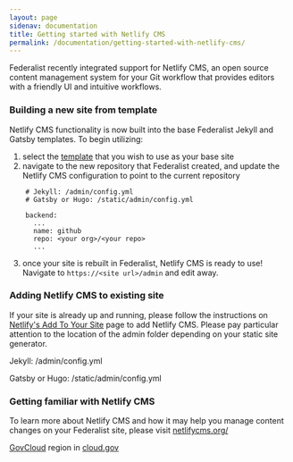 ```yaml
---
layout: page
sidenav: documentation
title: Getting started with Netlify CMS
permalink: /documentation/getting-started-with-netlify-cms/
---
```


Federalist recently integrated support for Netlify CMS, an open source content management system for your Git workflow that provides editors with a friendly UI and intuitive workflows.

### Building a new site from template
Netlify CMS functionality is now built into the base Federalist Jekyll and Gatsby templates. To begin utilizing: 
1. select the [template]({{site.baseurl}}/documentation/templates/) that you wish to use as your base site
2. navigate to the new repository that Federalist created, and update the Netlify CMS configuration to point to the current repository

```
    # Jekyll: /admin/config.yml
    # Gatsby or Hugo: /static/admin/config.yml

    backend:
      ...
      name: github
      repo: <your org>/<your repo>
      ...
```

3. once your site is rebuilt in Federalist, Netlify CMS is ready to use! Navigate to `https://<site url>/admin` and edit away.

### Adding Netlify CMS to existing site
If your site is already up and running, please follow the instructions on [Netlify's Add To Your Site](https://www.netlifycms.org/docs/add-to-your-site/) page to add Netlify CMS. Please pay particular attention to the location of the admin folder depending on your static site generator.

Jekyll:
/admin/config.yml

Gatsby or Hugo:
/static/admin/config.yml

### Getting familiar with Netlify CMS
To learn more about Netlify CMS and how it may help you manage content changes on your Federalist site, please visit [netlifycms.org/](https://www.netlifycms.org/) 

[GovCloud](https://cloud.gov/docs/apps/govcloud/) region in [cloud.gov](https://cloud.gov/docs/)
